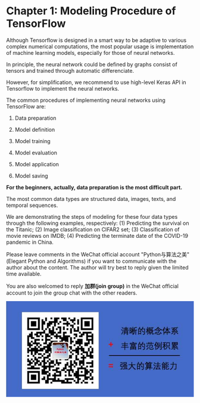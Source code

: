 # Chapter 1: Modeling Procedure of TensorFlow


Although Tensorflow is designed in a smart way to be adaptive to various complex numerical computations, the most popular usage is implementation of machine learning models, especially for those of neural networks.

In principle, the neural network could be defined by graphs consist of tensors and trained through automatic differenciate.

However, for simplification, we recommend to use high-level Keras API in Tensorflow to implement the neural networks.

<!-- #region -->
The common procedures of implementing neural networks using TensorFlow are:

1. Data preparation

2. Model definition

3. Model training

4. Model evaluation

5. Model application

6. Model saving


**For the beginners, actually, data preparation is the most difficult part.** 

The most common data types are structured data, images, texts, and temporal sequences.

We are demonstrating the steps of modeling for these four data types through the following examples, respectively: (1) Predicting the survival on the Titanic; (2) Image classification on CIFAR2 set; (3) Classification of movie reviews on IMDB; (4) Predicting the terminate date of the COVID-19 pandemic in China.


<!-- #endregion -->

Please leave comments in the WeChat official account "Python与算法之美" (Elegant Python and Algorithms) if you want to communicate with the author about the content. The author will try best to reply given the limited time available.

You are also welcomed to reply **加群(join group)** in the WeChat official account to join the group chat with the other readers.

![image.png](../../data/Python与算法之美logo.jpg)
